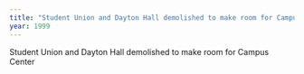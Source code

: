 ```yaml
---
title: "Student Union and Dayton Hall demolished to make room for Campus Center"
year: 1999
---
```


Student Union and Dayton Hall demolished to make room for Campus Center